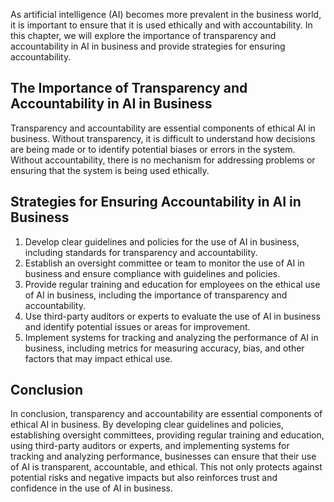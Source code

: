 

As artificial intelligence (AI) becomes more prevalent in the business world, it is important to ensure that it is used ethically and with accountability. In this chapter, we will explore the importance of transparency and accountability in AI in business and provide strategies for ensuring accountability.

The Importance of Transparency and Accountability in AI in Business
-------------------------------------------------------------------

Transparency and accountability are essential components of ethical AI in business. Without transparency, it is difficult to understand how decisions are being made or to identify potential biases or errors in the system. Without accountability, there is no mechanism for addressing problems or ensuring that the system is being used ethically.

Strategies for Ensuring Accountability in AI in Business
--------------------------------------------------------

1. Develop clear guidelines and policies for the use of AI in business, including standards for transparency and accountability.
2. Establish an oversight committee or team to monitor the use of AI in business and ensure compliance with guidelines and policies.
3. Provide regular training and education for employees on the ethical use of AI in business, including the importance of transparency and accountability.
4. Use third-party auditors or experts to evaluate the use of AI in business and identify potential issues or areas for improvement.
5. Implement systems for tracking and analyzing the performance of AI in business, including metrics for measuring accuracy, bias, and other factors that may impact ethical use.

Conclusion
----------

In conclusion, transparency and accountability are essential components of ethical AI in business. By developing clear guidelines and policies, establishing oversight committees, providing regular training and education, using third-party auditors or experts, and implementing systems for tracking and analyzing performance, businesses can ensure that their use of AI is transparent, accountable, and ethical. This not only protects against potential risks and negative impacts but also reinforces trust and confidence in the use of AI in business.
